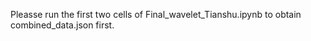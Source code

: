 Pleasse run the first two cells of Final_wavelet_Tianshu.ipynb to obtain combined_data.json first. 
